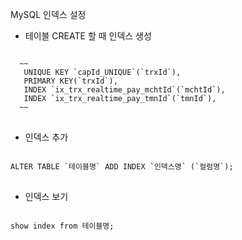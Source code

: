 MySQL 인덱스 설정

- 테이블 CREATE 할 때 인덱스 생성

<pre>
<code>
  ~~
   UNIQUE KEY `capId_UNIQUE`(`trxId`),
   PRIMARY KEY(`trxId`),
   INDEX `ix_trx_realtime_pay_mchtId`(`mchtId`),
   INDEX `ix_trx_realtime_pay_tmnId`(`tmnId`),
  ~~
</code>
</pre>

- 인덱스 추가

<pre>
<code>
ALTER TABLE `테이블명` ADD INDEX `인덱스명` (`컬럼명`);
</code>
</pre>


- 인덱스 보기

<pre>
<code>
show index from 테이블명;
</code>
</pre>
